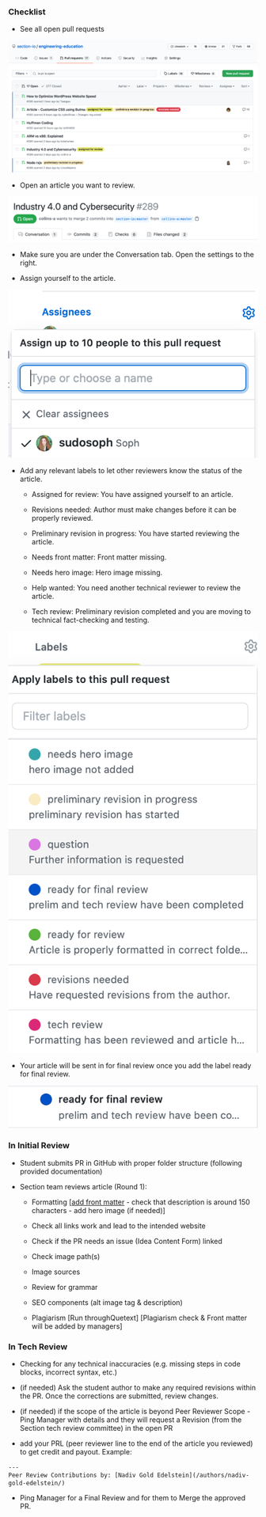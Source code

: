 ### Checklist
- See all open pull requests

![pull request](/static/images/pull_requests.png)

- Open an article you want to review.

![conversation](/static/images/conversation.png)

- Make sure you are under the Conversation tab. Open the settings to the right.

- Assign yourself to the article.

![assign](/static/images/assign.png)

- Add any relevant labels to let other reviewers know the status of the article.

	- Assigned for review: You have assigned yourself to an article.

	- Revisions needed: Author must make changes before it can be properly reviewed.

	- Preliminary revision in progress: You have started reviewing the article.

	- Needs front matter: Front matter missing.

	- Needs hero image: Hero image missing.

	- Help wanted: You need another technical reviewer to review the article.

	- Tech review: Preliminary revision completed and you are moving to technical fact-checking and testing.

![labels](/static/images/labels.png)

- Your article will be sent in for final review once you add the label ready for final review.

![final review](/static/images/final_review.png)

### In Initial Review
- Student submits PR in GitHub with proper folder structure (following provided documentation)

- Section team reviews article (Round 1):

	- Formatting [[add front matter](https://github.com/section-io/engineering-education/blob/master/peer_reviewers/front-matter-process.md) - check that description is around 150 characters - add hero image (if needed)]

	- Check all links work and lead to the intended website
	
	- Check if the PR needs an issue (Idea Content Form) linked

	- Check image path(s)

	- Image sources

	- Review for grammar

	- SEO components (alt image tag & description)

	- Plagiarism [Run throughQuetext]
	[Plagiarism check & Front matter will be added by managers]

### In Tech Review
- Checking for any technical inaccuracies (e.g. missing steps in code blocks, incorrect syntax, etc.)

- (if needed) Ask the student author to make any required revisions within the PR. Once the corrections are submitted, review changes.

- (if needed) if the scope of the article is beyond Peer Reviewer Scope - Ping Manager with details and they will request a Revision (from the Section tech review committee)  in the open PR

- add your PRL (peer reviewer line to the end of the article you reviewed) to get credit and payout. 
Example: 
```
---
Peer Review Contributions by: [Nadiv Gold Edelstein](/authors/nadiv-gold-edelstein/)
```

- Ping Manager for a Final Review and for them to Merge the approved PR.
